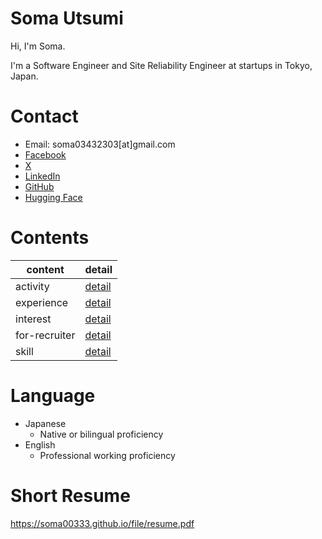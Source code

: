 # Soma Utsumi

Hi, I'm Soma.

I'm a Software Engineer and Site Reliability Engineer at startups in Tokyo, Japan.

# Contact
- Email: soma03432303[at]gmail.com
- [Facebook](https://www.facebook.com/soma.utsumi/)
- [X](https://twitter.com/soma00333)
- [LinkedIn](https://www.linkedin.com/in/soma-utsumi-278a87178/)
- [GitHub](https://github.com/soma00333)
- [Hugging Face](https://huggingface.co/soma00333)
  
# Contents

| content       | detail                                                                          |
| ------------- | ------------------------------------------------------------------------------- |
| activity      | [detail](https://github.com/soma00333/resume/blob/main/activity/README.md)      |
| experience    | [detail](https://github.com/soma00333/resume/blob/main/experience/README.md)    |
| interest      | [detail](https://github.com/soma00333/resume/blob/main/interest/README.md)      |
| for-recruiter | [detail](https://github.com/soma00333/resume/blob/main/for-recruiter/README.md) |
| skill         | [detail](https://github.com/soma00333/resume/blob/main/skill/README.md)         |

# Language
- Japanese
  - Native or bilingual proficiency
- English
  - Professional working proficiency

# Short Resume
https://soma00333.github.io/file/resume.pdf

